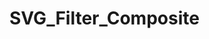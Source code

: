 <!-- nodeReference := SVG_Filter_Composite ( parentReference ; in ; result ; operator ; in2 )
 -> parentReference (Text)
 -> in (Text)
 -> result (Text)
 -> operator (Text)
 -> in2 (Text)
 <- nodeReference (Text)-->
# SVG_Filter_Composite
